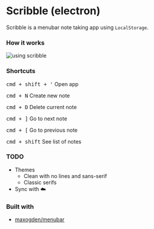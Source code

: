 # Scribble (electron)

Scribble is a menubar note taking app using `LocalStorage`.

### How it works

![using scribble](http://cl.ly/2F020J3D3Q2n/Screen%20Recording%202016-04-05%20at%2011.59%20AM.gif)

### Shortcuts

<kbd>cmd + shift + '</kbd> Open app

<kbd>cmd + N</kbd> Create new note

<kbd>cmd + D</kbd> Delete current note

<kbd>cmd + ]</kbd> Go to next note

<kbd>cmd + [</kbd> Go to previous note

<kbd>cmd + shift</kbd> See list of notes

### TODO

- Themes
  - Clean with no lines and sans-serif
  - Classic serifs
- Sync with :cloud:

### Built with

- [maxogden/menubar](https://github.com/maxogden/menubar)
